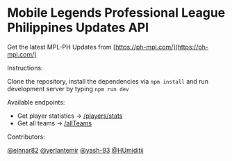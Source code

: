 # Mobile Legends Professional League Philippines Updates API

Get the latest MPL-PH Updates from [https://ph-mpl.com/](https://ph-mpl.com/)

Instructions:

Clone the repository, install the dependencies via `npm install` and run development server by typing `npm run dev`

Available endpoints:

- Get player statistics -> [/players/stats](/players/stats)
- Get all teams -> [/allTeams](/allTeams)


Contributors:

[@einnar82](https://github.com/einnar82)
[@yerlantemir](https://github.com/yerlantemir)
[@yash-93](https://github.com/yash-93)
[@HUmiditii](https://github.com/yaHUmiditii)
